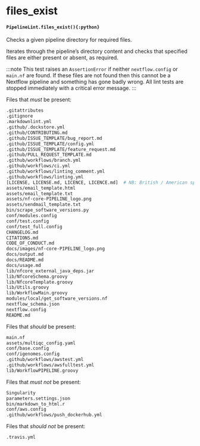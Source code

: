 # files_exist

#### `PipelineLint.files_exist(){:python}`

Checks a given pipeline directory for required files.

Iterates through the pipeline’s directory content and checks that specified
files are either present or absent, as required.

:::note
This test raises an `AssertionError` if neither `nextflow.config` or `main.nf` are found.
If these files are not found then this cannot be a Nextflow pipeline and something has gone badly wrong.
All lint tests are stopped immediately with a critical error message.
:::

Files that _must_ be present:

```bash
.gitattributes
.gitignore
.markdownlint.yml
.github/.dockstore.yml
.github/CONTRIBUTING.md
.github/ISSUE_TEMPLATE/bug_report.md
.github/ISSUE_TEMPLATE/config.yml
.github/ISSUE_TEMPLATE/feature_request.md
.github/PULL_REQUEST_TEMPLATE.md
.github/workflows/branch.yml
.github/workflows/ci.yml
.github/workflows/linting_comment.yml
.github/workflows/linting.yml
[LICENSE, LICENSE.md, LICENCE, LICENCE.md]  # NB: British / American spelling
assets/email_template.html
assets/email_template.txt
assets/nf-core-PIPELINE_logo.png
assets/sendmail_template.txt
bin/scrape_software_versions.py
conf/modules.config
conf/test.config
conf/test_full.config
CHANGELOG.md
CITATIONS.md
CODE_OF_CONDUCT.md
docs/images/nf-core-PIPELINE_logo.png
docs/output.md
docs/README.md
docs/usage.md
lib/nfcore_external_java_deps.jar
lib/NfcoreSchema.groovy
lib/NfcoreTemplate.groovy
lib/Utils.groovy
lib/WorkflowMain.groovy
modules/local/get_software_versions.nf
nextflow_schema.json
nextflow.config
README.md
```

Files that _should_ be present:

```bash
main.nf
assets/multiqc_config.yaml
conf/base.config
conf/igenomes.config
.github/workflows/awstest.yml
.github/workflows/awsfulltest.yml
lib/WorkflowPIPELINE.groovy
```

Files that _must not_ be present:

```bash
Singularity
parameters.settings.json
bin/markdown_to_html.r
conf/aws.config
.github/workflows/push_dockerhub.yml
```

Files that _should not_ be present:

```bash
.travis.yml
```
